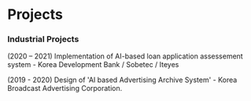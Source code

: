 # Projects

<!-- wp:paragraph -->

### Industrial Projects

<!-- wp:paragraph -->
<p>(2020 – 2021) Implementation of AI-based loan application assessement system - Korea Development Bank / Sobetec / Iteyes </p>
<!-- /wp:paragraph -->

<!-- wp:paragraph -->
<p>(2019 - 2020) Design of 'AI based Advertising Archive System' - Korea Broadcast Advertising Corporation.</p>
<!-- /wp:paragraph -->
